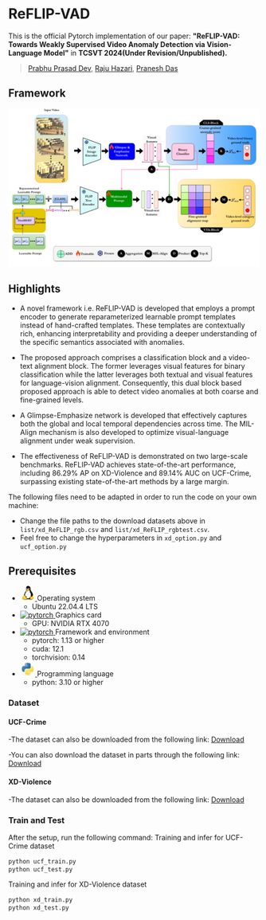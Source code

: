 # ReFLIP-VAD
This is the official Pytorch implementation of our paper:
**"ReFLIP-VAD: Towards Weakly Supervised Video Anomaly Detection via Vision-Language Model"** in **TCSVT 2024(Under Revision/Unpublished).**  
> <a href="https://scholar.google.com/citations?user=XVAWNbEAAAAJ&hl=en" target="_blank">Prabhu Prasad Dev</a>, <a href="https://scholar.google.co.in/citations?user=rcogsCMAAAAJ&hl=en" target="_blank">Raju Hazari</a>, <a href="https://scholar.google.co.in/citations?user=suWm38AAAAAJ&hl=en" target="_blank">Pranesh Das</a>

## Framework
![framework](data/framework.png)

## Highlights
- A novel framework i.e. ReFLIP-VAD is developed that employs a prompt encoder to generate reparameterized learnable prompt templates instead of hand-crafted templates. These templates are contextually rich, enhancing interpretability and providing a deeper understanding of the specific semantics associated with anomalies. 

- The proposed approach comprises a classification block and a video-text alignment block. The former leverages visual features for binary classification while the latter leverages both textual and visual features for language-vision alignment. Consequently, this dual block based proposed approach is able to detect video anomalies at both coarse and fine-grained levels.

- A Glimpse-Emphasize network is developed that effectively captures both the global and local temporal dependencies across time. The MIL-Align mechanism is also developed to optimize visual-language alignment under weak supervision. 

- The effectiveness of ReFLIP-VAD is demonstrated on two large-scale benchmarks. ReFLIP-VAD achieves state-of-the-art performance, including 86.29\% AP on XD-Violence and 89.14\% AUC on UCF-Crime, surpassing existing state-of-the-art methods by a large margin.

The following files need to be adapted in order to run the code on your own machine:
- Change the file paths to the download datasets above in `list/xd_ReFLIP_rgb.csv` and `list/xd_ReFLIP_rgbtest.csv`. 
- Feel free to change the hyperparameters in `xd_option.py` and `ucf_option.py`

## <a name="2"></a> Prerequisites
- <a href="https://releases.ubuntu.com/22.04/" target="_blank" rel="noreferrer"> <img src="https://raw.githubusercontent.com/devicons/devicon/master/icons/linux/linux-original.svg" alt="linux" width="30" height="30"/> </a> Operating system
    - Ubuntu 22.04.4 LTS 
- <a href="https://developer.nvidia.com/cuda-toolkit" target="_blank" rel="noreferrer"> <img src="https://upload.wikimedia.org/wikipedia/sco/2/21/Nvidia_logo.svg" alt="pytorch" width="30" height="30"/> </a> Graphics card
    - GPU: NVIDIA RTX 4070
- <a href="https://pytorch.org/get-started/previous-versions/" target="_blank" rel="noreferrer"> <img src="https://www.vectorlogo.zone/logos/pytorch/pytorch-icon.svg" alt="pytorch" width="30" height="30"/> </a> Framework and environment
    - pytorch: 1.13 or higher
    - cuda: 12.1
    - torchvision: 0.14
- <a href="https://docs.conda.io/en/latest/miniconda.html" target="_blank" rel="noreferrer"> <img src="https://raw.githubusercontent.com/devicons/devicon/master/icons/python/python-original.svg" alt="python" width="30" height="30"/> </a> Programming language
    - python: 3.10 or higher

### Dataset
#### UCF-Crime
-The dataset can also be downloaded from the following link: <a href="https://visionlab.uncc.edu/download/summary/60-data/477-ucf-anomaly-detection-dataset" target="_blank"> Download </a>

-You can also download the dataset in parts through the following link: <a href="https://www.dropbox.com/sh/75v5ehq4cdg5g5g/AABvnJSwZI7zXb8_myBA0CLHa?dl=0" target="_blank">Download </a>

#### XD-Violence
-The dataset can also be downloaded from the following link: <a href="https://roc-ng.github.io/XD-Violence/" target="_blank"> Download </a>

### Train and Test
After the setup, run the following command: 
Training and infer for UCF-Crime dataset
```
python ucf_train.py
python ucf_test.py
```

Training and infer for XD-Violence dataset
```
python xd_train.py
python xd_test.py
```

